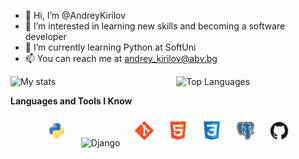 - 👋 Hi, I’m @AndreyKirilov
- 👀 I’m interested in learning new skills and becoming a software developer
- 🌱 I’m currently learning Python at SoftUni
- 📫 You can reach me at andrey_kirilov@abv.bg

<div style="display: flex; justify_content: space-between; align-items: flex-start;">
<img alt="My stats" src="https://github-readme-stats.vercel.app/api?username=AndreyKirilov&show_icons=true&theme=tokyonight" style="width: 400px; height: auto;"/>
<img alt="Top Languages" src="https://github-readme-stats.vercel.app/api/top-langs/?username=AndreyKirilov&layout=compact&theme=tokyonight" style="width: 360px; height: auto;"/>
</div>

<strong>Languages and Tools I Know</strong>

<div align="center">
    <img src="https://raw.githubusercontent.com/devicons/devicon/master/icons/python/python-original.svg" alt="Python" width="30" height="30" style="margin: 10px;"/>
    <img src="[https://cdn.jsdelivr.net/gh/devicons/devicon/icons/django/django-original.svg](https://github.com/devicons/devicon/blob/v2.14.0/icons/django/django-original.svg)" alt="Django" width="30" height="30" style="margin: 10px;"/>
    <img src="https://raw.githubusercontent.com/devicons/devicon/master/icons/git/git-original.svg" alt="Git" width="30" height="30" style="margin: 10px;"/>
    <img src="https://raw.githubusercontent.com/devicons/devicon/master/icons/html5/html5-original.svg" alt="HTML" width="30" height="30" style="margin: 10px;"/>
    <img src="https://raw.githubusercontent.com/devicons/devicon/master/icons/css3/css3-original.svg" alt="CSS" width="30" height="30" style="margin: 10px;"/>
    <img src="https://raw.githubusercontent.com/devicons/devicon/master/icons/postgresql/postgresql-original.svg" alt="PostgreSQL" width="30" height="30" style="margin: 10px;"/>
    <img src="https://raw.githubusercontent.com/devicons/devicon/master/icons/github/github-original.svg" alt="GitHub" width="30" height="30" style="margin: 10px;"/>
</div>




<!---
AndreyKirilov/AndreyKirilov is a ✨ special ✨ repository because its `README.md` (this file) appears on your GitHub profile.
You can click the Preview link to take a look at your changes.
--->
